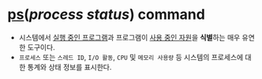 # [ps](https://www.ibm.com/docs/ko/aix/7.1?topic=identification-using-ps-command)(*process status*) command
- 시스템에서 <ins>실행 중인 프로그램</ins>과 프로그램이 <ins>사용 중인 자원</ins>을 **식별**하는 매우 유연한 도구이다.
- `프로세스` 또는 `스레드 ID`, `I/O 활동`, `CPU` 및 `메모리 사용량` 등 시스템의 프로세스에 대한 통계와 상태 정보를 표시한다.
